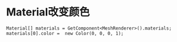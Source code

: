 # Material改变颜色

```CSharp
Material[] materials = GetComponent<MeshRenderer>().materials;
materials[0].color =  new Color(0, 0, 0, 1);
```
